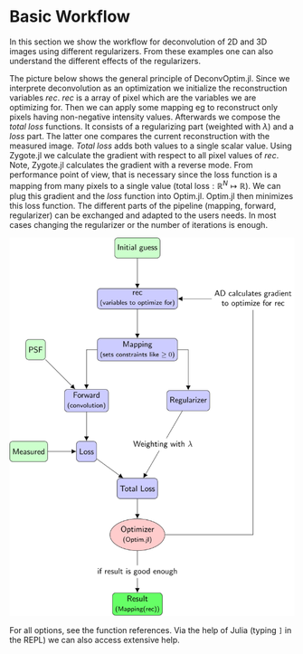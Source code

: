 # Basic Workflow

In this section we show the workflow for deconvolution of 2D and 3D images using different regularizers. 
From these examples one can also understand the different effects of the regularizers.

The picture below shows the general principle of DeconvOptim.jl.
Since we interprete deconvolution as an optimization we initialize the reconstruction variables *rec*. 
*rec* is a array of pixel which are the variables we are optimizing for.
Then we can apply some mapping eg to reconstruct only pixels having non-negative intensity values.
Afterwards we compose the *total loss* functions. It consists of a regularizing part (weighted with $\lambda$) and a *loss* part.
The latter one compares the current reconstruction with the measured image.
*Total loss* adds both values to a single scalar value. Using Zygote.jl we calculate the gradient with respect to all pixel values of *rec*.
Note, Zygote.jl calculates the gradient with a reverse mode. From performance point of view, that is necessary since the loss function is a mapping from many pixels to a single value ($\text{total loss}: \mathbb{R}^N \mapsto \mathbb{R}$).
We can plug this gradient and the *loss* function into Optim.jl. Optim.jl then minimizes this loss function.
The different parts of the pipeline (mapping, forward, regularizer) can be exchanged and adapted to the users needs.
In most cases changing the regularizer or the number of iterations is enough.


![](../assets/tex/pipeline.svg)

For all options, see the function references.
Via the help of Julia (typing `]` in the REPL) we can also access extensive help.
